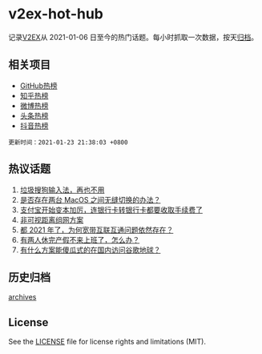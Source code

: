 # v2ex-hot-hub

 记录[V2EX](https://www.v2ex.com/)从 2021-01-06 日至今的热门话题。每小时抓取一次数据，按天[归档](archives)。
 
 ## 相关项目

- [GitHub热榜](https://github.com/lonnyzhang423/github-hot-hub)
- [知乎热榜](https://github.com/lonnyzhang423/zhihu-hot-hub)
- [微博热榜](https://github.com/lonnyzhang423/weibo-hot-hub)
- [头条热榜](https://github.com/lonnyzhang423/toutiao-hot-hub)
- [抖音热榜](https://github.com/lonnyzhang423/douyin-hot-hub)


 `更新时间：2021-01-23 21:38:03 +0800`

## 热议话题

1. [垃圾搜狗输入法，再也不用](https://www.v2ex.com/t/747566)
1. [是否存在两台 MacOS 之间无缝切换的办法？](https://www.v2ex.com/t/747559)
1. [支付宝开始变本加厉，连银行卡转银行卡都要收取手续费了](https://www.v2ex.com/t/747601)
1. [非可视距离组网方案](https://www.v2ex.com/t/747638)
1. [都 2021 年了，为何宽带互联互通问题依然存在？](https://www.v2ex.com/t/747608)
1. [有两人休完产假不来上班了，怎么办？](https://www.v2ex.com/t/747708)
1. [有什么方案能傻瓜式的在国内访问谷歌地球？](https://www.v2ex.com/t/747562)

## 历史归档

[archives](archives)

## License

See the [LICENSE](LICENSE) file for license rights and limitations (MIT).
